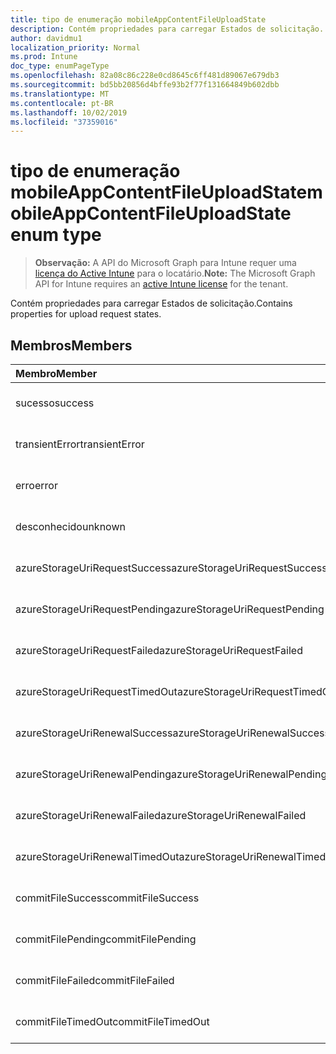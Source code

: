 ```yaml
---
title: tipo de enumeração mobileAppContentFileUploadState
description: Contém propriedades para carregar Estados de solicitação.
author: davidmu1
localization_priority: Normal
ms.prod: Intune
doc_type: enumPageType
ms.openlocfilehash: 82a08c86c228e0cd8645c6ff481d89067e679db3
ms.sourcegitcommit: bd5bb20856d4bffe93b2f77f131664849b602dbb
ms.translationtype: MT
ms.contentlocale: pt-BR
ms.lasthandoff: 10/02/2019
ms.locfileid: "37359016"
---
```

# <a name="mobileappcontentfileuploadstate-enum-type"></a><span data-ttu-id="ff7cb-103">tipo de enumeração mobileAppContentFileUploadState</span><span class="sxs-lookup"><span data-stu-id="ff7cb-103">mobileAppContentFileUploadState enum type</span></span>

> <span data-ttu-id="ff7cb-104">**Observação:** A API do Microsoft Graph para Intune requer uma [licença do Active Intune](https://go.microsoft.com/fwlink/?linkid=839381) para o locatário.</span><span class="sxs-lookup"><span data-stu-id="ff7cb-104">**Note:** The Microsoft Graph API for Intune requires an [active Intune license](https://go.microsoft.com/fwlink/?linkid=839381) for the tenant.</span></span>

<span data-ttu-id="ff7cb-105">Contém propriedades para carregar Estados de solicitação.</span><span class="sxs-lookup"><span data-stu-id="ff7cb-105">Contains properties for upload request states.</span></span>

## <a name="members"></a><span data-ttu-id="ff7cb-106">Membros</span><span class="sxs-lookup"><span data-stu-id="ff7cb-106">Members</span></span>
|<span data-ttu-id="ff7cb-107">Membro</span><span class="sxs-lookup"><span data-stu-id="ff7cb-107">Member</span></span>|<span data-ttu-id="ff7cb-108">Valor</span><span class="sxs-lookup"><span data-stu-id="ff7cb-108">Value</span></span>|<span data-ttu-id="ff7cb-109">Descrição</span><span class="sxs-lookup"><span data-stu-id="ff7cb-109">Description</span></span>|
|:---|:---|:---|
|<span data-ttu-id="ff7cb-110">sucesso</span><span class="sxs-lookup"><span data-stu-id="ff7cb-110">success</span></span>|<span data-ttu-id="ff7cb-111">,0</span><span class="sxs-lookup"><span data-stu-id="ff7cb-111">0</span></span>|<span data-ttu-id="ff7cb-112">Ainda não documentado</span><span class="sxs-lookup"><span data-stu-id="ff7cb-112">Not yet documented</span></span>|
|<span data-ttu-id="ff7cb-113">transientError</span><span class="sxs-lookup"><span data-stu-id="ff7cb-113">transientError</span></span>|<span data-ttu-id="ff7cb-114">1</span><span class="sxs-lookup"><span data-stu-id="ff7cb-114">1</span></span>|<span data-ttu-id="ff7cb-115">Ainda não documentado</span><span class="sxs-lookup"><span data-stu-id="ff7cb-115">Not yet documented</span></span>|
|<span data-ttu-id="ff7cb-116">erro</span><span class="sxs-lookup"><span data-stu-id="ff7cb-116">error</span></span>|<span data-ttu-id="ff7cb-117">duas</span><span class="sxs-lookup"><span data-stu-id="ff7cb-117">2</span></span>|<span data-ttu-id="ff7cb-118">Ainda não documentado</span><span class="sxs-lookup"><span data-stu-id="ff7cb-118">Not yet documented</span></span>|
|<span data-ttu-id="ff7cb-119">desconhecido</span><span class="sxs-lookup"><span data-stu-id="ff7cb-119">unknown</span></span>|<span data-ttu-id="ff7cb-120">3D</span><span class="sxs-lookup"><span data-stu-id="ff7cb-120">3</span></span>|<span data-ttu-id="ff7cb-121">Ainda não documentado</span><span class="sxs-lookup"><span data-stu-id="ff7cb-121">Not yet documented</span></span>|
|<span data-ttu-id="ff7cb-122">azureStorageUriRequestSuccess</span><span class="sxs-lookup"><span data-stu-id="ff7cb-122">azureStorageUriRequestSuccess</span></span>|<span data-ttu-id="ff7cb-123">100</span><span class="sxs-lookup"><span data-stu-id="ff7cb-123">100</span></span>|<span data-ttu-id="ff7cb-124">Ainda não documentado</span><span class="sxs-lookup"><span data-stu-id="ff7cb-124">Not yet documented</span></span>|
|<span data-ttu-id="ff7cb-125">azureStorageUriRequestPending</span><span class="sxs-lookup"><span data-stu-id="ff7cb-125">azureStorageUriRequestPending</span></span>|<span data-ttu-id="ff7cb-126">101</span><span class="sxs-lookup"><span data-stu-id="ff7cb-126">101</span></span>|<span data-ttu-id="ff7cb-127">Ainda não documentado</span><span class="sxs-lookup"><span data-stu-id="ff7cb-127">Not yet documented</span></span>|
|<span data-ttu-id="ff7cb-128">azureStorageUriRequestFailed</span><span class="sxs-lookup"><span data-stu-id="ff7cb-128">azureStorageUriRequestFailed</span></span>|<span data-ttu-id="ff7cb-129">102</span><span class="sxs-lookup"><span data-stu-id="ff7cb-129">102</span></span>|<span data-ttu-id="ff7cb-130">Ainda não documentado</span><span class="sxs-lookup"><span data-stu-id="ff7cb-130">Not yet documented</span></span>|
|<span data-ttu-id="ff7cb-131">azureStorageUriRequestTimedOut</span><span class="sxs-lookup"><span data-stu-id="ff7cb-131">azureStorageUriRequestTimedOut</span></span>|<span data-ttu-id="ff7cb-132">103</span><span class="sxs-lookup"><span data-stu-id="ff7cb-132">103</span></span>|<span data-ttu-id="ff7cb-133">Ainda não documentado</span><span class="sxs-lookup"><span data-stu-id="ff7cb-133">Not yet documented</span></span>|
|<span data-ttu-id="ff7cb-134">azureStorageUriRenewalSuccess</span><span class="sxs-lookup"><span data-stu-id="ff7cb-134">azureStorageUriRenewalSuccess</span></span>|<span data-ttu-id="ff7cb-135">200</span><span class="sxs-lookup"><span data-stu-id="ff7cb-135">200</span></span>|<span data-ttu-id="ff7cb-136">Ainda não documentado</span><span class="sxs-lookup"><span data-stu-id="ff7cb-136">Not yet documented</span></span>|
|<span data-ttu-id="ff7cb-137">azureStorageUriRenewalPending</span><span class="sxs-lookup"><span data-stu-id="ff7cb-137">azureStorageUriRenewalPending</span></span>|<span data-ttu-id="ff7cb-138">201</span><span class="sxs-lookup"><span data-stu-id="ff7cb-138">201</span></span>|<span data-ttu-id="ff7cb-139">Ainda não documentado</span><span class="sxs-lookup"><span data-stu-id="ff7cb-139">Not yet documented</span></span>|
|<span data-ttu-id="ff7cb-140">azureStorageUriRenewalFailed</span><span class="sxs-lookup"><span data-stu-id="ff7cb-140">azureStorageUriRenewalFailed</span></span>|<span data-ttu-id="ff7cb-141">202</span><span class="sxs-lookup"><span data-stu-id="ff7cb-141">202</span></span>|<span data-ttu-id="ff7cb-142">Ainda não documentado</span><span class="sxs-lookup"><span data-stu-id="ff7cb-142">Not yet documented</span></span>|
|<span data-ttu-id="ff7cb-143">azureStorageUriRenewalTimedOut</span><span class="sxs-lookup"><span data-stu-id="ff7cb-143">azureStorageUriRenewalTimedOut</span></span>|<span data-ttu-id="ff7cb-144">203</span><span class="sxs-lookup"><span data-stu-id="ff7cb-144">203</span></span>|<span data-ttu-id="ff7cb-145">Ainda não documentado</span><span class="sxs-lookup"><span data-stu-id="ff7cb-145">Not yet documented</span></span>|
|<span data-ttu-id="ff7cb-146">commitFileSuccess</span><span class="sxs-lookup"><span data-stu-id="ff7cb-146">commitFileSuccess</span></span>|<span data-ttu-id="ff7cb-147">300</span><span class="sxs-lookup"><span data-stu-id="ff7cb-147">300</span></span>|<span data-ttu-id="ff7cb-148">Ainda não documentado</span><span class="sxs-lookup"><span data-stu-id="ff7cb-148">Not yet documented</span></span>|
|<span data-ttu-id="ff7cb-149">commitFilePending</span><span class="sxs-lookup"><span data-stu-id="ff7cb-149">commitFilePending</span></span>|<span data-ttu-id="ff7cb-150">301</span><span class="sxs-lookup"><span data-stu-id="ff7cb-150">301</span></span>|<span data-ttu-id="ff7cb-151">Ainda não documentado</span><span class="sxs-lookup"><span data-stu-id="ff7cb-151">Not yet documented</span></span>|
|<span data-ttu-id="ff7cb-152">commitFileFailed</span><span class="sxs-lookup"><span data-stu-id="ff7cb-152">commitFileFailed</span></span>|<span data-ttu-id="ff7cb-153">302</span><span class="sxs-lookup"><span data-stu-id="ff7cb-153">302</span></span>|<span data-ttu-id="ff7cb-154">Ainda não documentado</span><span class="sxs-lookup"><span data-stu-id="ff7cb-154">Not yet documented</span></span>|
|<span data-ttu-id="ff7cb-155">commitFileTimedOut</span><span class="sxs-lookup"><span data-stu-id="ff7cb-155">commitFileTimedOut</span></span>|<span data-ttu-id="ff7cb-156">303</span><span class="sxs-lookup"><span data-stu-id="ff7cb-156">303</span></span>|<span data-ttu-id="ff7cb-157">Ainda não documentado</span><span class="sxs-lookup"><span data-stu-id="ff7cb-157">Not yet documented</span></span>|




